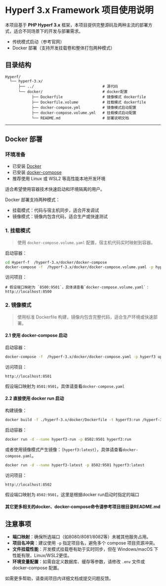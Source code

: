 # Hyperf 3.x Framework 项目使用说明

本项目基于 **PHP Hyperf 3.x** 框架，本项目提供完整源码及两种主流的部署方式，适合不同场景下的开发与部署需求。

- 传统模式启动（参考官网）
- Docker 部署（支持开发挂载卷和整体打包两种模式）

## 目录结构

```text
Hyperf/
  └── hyperf-3.x/
      ├── ../                               # 源代码
      └── docker/                           # docker配置
            ├── Dockerfile                  # 镜像模式 dockerfile
            ├── Dockerfile.volume           # 挂载模式 dockerfile
            ├── docker-compose.yml          # 镜像模式启动配置
            ├── docker-compose.volume.yml   # 挂载模式启动配置
            └── README.md                   # 部署说明文档
```

---

## Docker 部署

### 环境准备

- 已安装 [Docker](https://docs.docker.com/get-docker/)
- 已安装 [docker-compose](https://docs.docker.com/compose/install/)
- 推荐使用 Linux 或 WSL2 等高性能本地开发环境

适合希望使用容器技术快速启动和环境隔离的用户。

Docker 部署支持两种模式：

- 挂载模式：代码与宿主机同步，适合开发调试
- 镜像模式：镜像内包含代码，适合生产或快速测试

### 1. 挂载模式

> 使用 `docker-compose.volume.yaml` 配置，宿主机代码实时映射到容器。

启动容器：

```bash
cd Hyperf-f  /hyperf-3.x/docker/docker-compose
docker-compose -f  /hyperf-3.x/docker/docker-compose.volume.yaml -p hyperf3-volume up -d --build
```

访问项目：

```
# 假设端口映射为 `8500:9501`，具体请查看`docker-compose.volume.yaml`：
http://localhost:8500
```

### 2. 镜像模式

> 使用标准 Dockerfile 构建，镜像内包含完整代码，适合生产环境或快速部署。

#### 2.1 使用 docker-compose 启动

启动容器：

```bash
docker-compose -f  /hyperf-3.x/docker/docker-compose.yaml -p hyperf3 up -d --build
```

访问项目：

```
http://localhost:8501
```

假设端口映射为 `8501:9501`，具体请查看`docker-compose.yaml`

#### 2.2 直接使用 docker run 启动

构建镜像：

```bash
docker build -f ./hyperf-3.x/docker/Dockerfile -t hyperf3:run /hyperf-3.x/docker
```

启动容器：

```bash
docker run -d --name hyperf3-run -p 8502:9501 hyperf3:run
```

或者使用镜像模式产生镜像：（`hyperf3:latest`），具体请查看`docker-compose.yaml`。

```bash
docker run -d --name hyperf3-latest -p 8502:9501 hyperf3:latest
```

访问项目：

```
http://localhost:8502
```

假设端口映射为 `8502:9501`，这里是根据docker run启动时指定的端口

#### 其它更多相关的docker、docker-compose命令请参考项目根目录README.md

## 注意事项

- **端口映射**：确保所选端口（如8080/8081/8082等）未被其他服务占用。
- **项目名冲突**：建议使用 `-p` 指定项目名，避免多个 compose 项目资源冲突。
- **文件挂载性能**：开发模式挂载卷有助于实时同步，但在 Windows/macOS 下性能有限，Linux/WSL2更佳。
- **环境变量配置**：如需自定义数据库、缓存等参数，请修改 `.env` 文件或 docker-compose 配置。

如需更多帮助，请查阅项目内详细文档或提交问题反馈。
